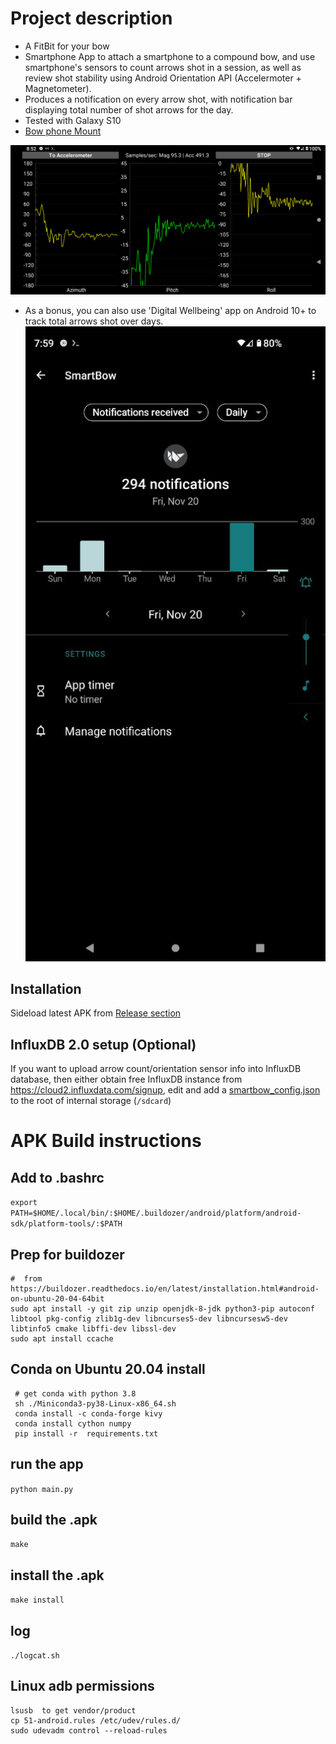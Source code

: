 #  Project description

* A FitBit for your bow
* Smartphone App to attach a smartphone to a compound bow, and use smartphone's sensors to count arrows shot in a session, as well as review shot stability using Android Orientation API (Accelermoter + Magnetometer).
* Produces a notification on every arrow shot, with notification bar displaying total number of shot arrows for the day.
* Tested with Galaxy S10
* [Bow phone Mount](https://www.amazon.ca/Smartphone-Camera-Phone-IPhone-Samsung/dp/B00BVF6V5Q)

![Screenshot](/extra/screenshot1.png?raw=true "Main page")

* As a bonus, you can also use 'Digital Wellbeing' app on Android 10+ to track total arrows shot over days.
![Digital Wellbeing](/extra/wellbeing.png?raw=true "Digital Wellbeing")

## Installation

Sideload latest APK from [Release section](https://github.com/mzakharo/smartbow/releases)

##  InfluxDB 2.0 setup (Optional)

If you want to upload arrow count/orientation sensor info into InfluxDB database, then either obtain free InfluxDB instance from https://cloud2.influxdata.com/signup, edit and add a [smartbow_config.json](/smartbow_config.json) to the root of internal storage (`/sdcard`)


# APK Build instructions

## Add to .bashrc
```export PATH=$HOME/.local/bin/:$HOME/.buildozer/android/platform/android-sdk/platform-tools/:$PATH```

## Prep for buildozer
```
#  from https://buildozer.readthedocs.io/en/latest/installation.html#android-on-ubuntu-20-04-64bit
sudo apt install -y git zip unzip openjdk-8-jdk python3-pip autoconf libtool pkg-config zlib1g-dev libncurses5-dev libncursesw5-dev libtinfo5 cmake libffi-dev libssl-dev
sudo apt install ccache
```

## Conda on Ubuntu 20.04 install
```
 # get conda with python 3.8
 sh ./Miniconda3-py38-Linux-x86_64.sh
 conda install -c conda-forge kivy
 conda install cython numpy
 pip install -r  requirements.txt
```

## run the app
```python main.py```

## build the .apk
 ```make```
 
## install the .apk
```make install```

## log
```./logcat.sh```

## Linux adb permissions 
```
lsusb  to get vendor/product
cp 51-android.rules /etc/udev/rules.d/
sudo udevadm control --reload-rules
```


